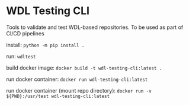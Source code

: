 # WDL Testing CLI
Tools to validate and test WDL-based repositories. To be used as part of CI/CD pipelines


install: `python -m pip install .`

run: `wdltest`

build docker image: `docker build -t wdl-testing-cli:latest .`

run docker container: `docker run wdl-testing-cli:latest`

run docker container (mount repo directory): `docker run -v ${PWD}:/usr/test wdl-testing-cli:latest`

